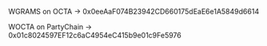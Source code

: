 WGRAMS on OCTA -> 0x0eeAaF074B23942CD660175dEaE6e1A5849d6614

WOCTA on PartyChain -> 0x01c8024597EF12c6aC4954eC415b9e01c9Fe5976

